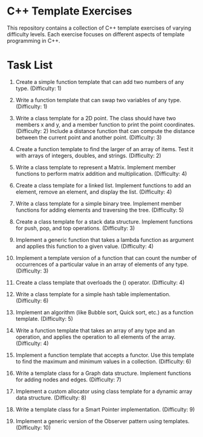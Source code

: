 # C++ Template Exercises

This repository contains a collection of C++ template exercises of varying difficulty levels. Each exercise focuses on different aspects of template programming in C++.


# Task List


1. Create a simple function template that can add two numbers of any type. (Difficulty: 1)

2. Write a function template that can swap two variables of any type. (Difficulty: 1)

3. Write a class template for a 2D point. The class should have two members x and y, and a member function to print the point coordinates. (Difficulty: 2)
Include a distance function that can compute the distance between the current point and another point. (Difficulty: 3)

4. Create a function template to find the larger of an array of items. Test it with arrays of integers, doubles, and strings. (Difficulty: 2)
5. Write a class template to represent a Matrix. Implement member functions to perform matrix addition and multiplication. (Difficulty: 4)
6. Create a class template for a linked list. Implement functions to add an element, remove an element, and display the list. (Difficulty: 4)
7. Write a class template for a simple binary tree. Implement member functions for adding elements and traversing the tree. (Difficulty: 5)

8. Create a class template for a stack data structure. Implement functions for push, pop, and top operations. (Difficulty: 3)

9. Implement a generic function that takes a lambda function as argument and applies this function to a given value. (Difficulty: 4)

10. Implement a template version of a function that can count the number of occurrences of a particular value in an array of elements of any type. (Difficulty: 3)

11. Create a class template that overloads the () operator. (Difficulty: 4)

12. Write a class template for a simple hash table implementation. (Difficulty: 6)

13. Implement an algorithm (like Bubble sort, Quick sort, etc.) as a function template. (Difficulty: 5)

14. Write a function template that takes an array of any type and an operation, and applies the operation to all elements of the array. (Difficulty: 4)

15. Implement a function template that accepts a functor. Use this template to find the maximum and minimum values in a collection. (Difficulty: 6)

16. Write a template class for a Graph data structure. Implement functions for adding nodes and edges. (Difficulty: 7)

17. Implement a custom allocator using class template for a dynamic array data structure. (Difficulty: 8)

18. Write a template class for a Smart Pointer implementation. (Difficulty: 9)

19. Implement a generic version of the Observer pattern using templates. (Difficulty: 10)
